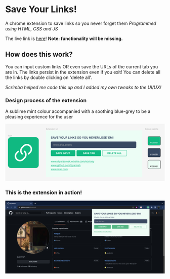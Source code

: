 # Save Your Links!
A chrome extension to save links so you never forget them
*Programmed using HTML, CSS and JS*

The live link is [here](https://dyarmsh.github.io/SaveYourLinks/)! **Note: functionality will be missing.**

## How does this work?
You can input custom links OR even save the URLs of the current tab you are in. The links persist in the extension even if you exit!
You can delete all the links by double clicking on 'delete all'.

*Scrimba helped me code this up and I added my own tweaks to the UI/UX!*

### Design process of the extension
A sublime mint colour accompanied with a soothing blue-grey to be a pleasing experience for the user

![Designing the extension](extension-design.png)

### This is the extension in action!

![The extension in action!](extension-in-action.png)
